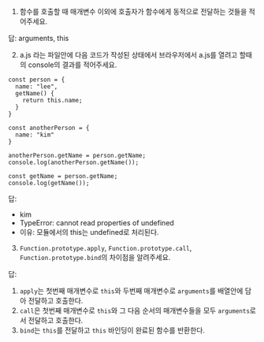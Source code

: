1. 함수를 호출할 때 매개변수 이외에 호출자가 함수에게 동적으로 전달하는 것들을 적어주세요.

답: arguments, this

2. a.js 라는 파일안에 다음 코드가 작성된 상태에서 브라우저에서 a.js를 열려고 할때의 console의 결과를 적어주세요.

```
const person = {
  name: "lee",
  getName() {
    return this.name;
  }
}

const anotherPerson = {
  name: "kim"
}

anotherPerson.getName = person.getName;
console.log(anotherPerson.getName());

const getName = person.getName;
console.log(getName());
```

답:
- kim
- TypeError: cannot read properties of undefined
- 이유: 모듈에서의 this는 undefined로 처리된다.

3. `Function.prototype.apply`, `Function.prototype.call`, `Function.prototype.bind`의 차이점을 알려주세요.

답:
1. `apply`는 첫번째 매개변수로 `this`와 두번째 매개변수로 `arguments`를 배열안에 담아 전달하고 호출한다.
2. `call`은 첫번째 매개변수로 `this`와 그 다음 순서의 매개변수들을 모두 `arguments`로서 전달하고 호출한다.
3. `bind`는 `this`를 전달하고 `this` 바인딩이 완료된 함수를 반환한다.